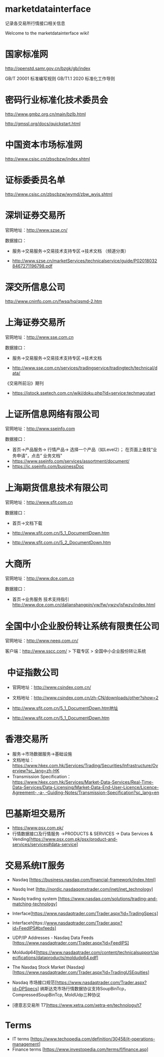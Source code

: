 # marketdatainterface
记录各交易所行情接口相关信息

Welcome to the marketdatainterface wiki!

# 国家标准网
http://openstd.samr.gov.cn/bzgk/gb/index

GB/T 20001 标准编写规则
GB/T1.1 2020 标准化工作导则

# 密码行业标准化技术委员会
http://www.gmbz.org.cn/main/bzlb.html

http://gmssl.org/docs/quickstart.html


# 中国资本市场标准网
http://www.csisc.cn/zbscbzw/index.shtml

# 证标委委员名单
http://www.csisc.cn/zbscbzw/wymd/zbw_wyjs.shtml

# 深圳证券交易所

官网地址：http://www.szse.cn/

数据接口：

* 服务->交易服务->交易技术支持专区->技术文档  （频道分类）

* http://www.szse.cn/marketServices/technicalservice/guide/P020180328467271196798.pdf

# 深交所信息公司

http://www.cninfo.com.cn/fwsq/hq/qsmd-2.htm

# 上海证券交易所

官网地址：http://www.sse.com.cn

数据接口：

* 服务->交易服务->交易技术支持专区->技术文档

* http://www.sse.com.cn/services/tradingservice/tradingtech/technical/data/

《交易所前沿》期刊

* https://istock.ssetech.com.cn/wiki/doku.php?id=service:techmag:start

# 上证所信息网络有限公司

官网地址：http://www.sseinfo.com

数据接口：

* 首页->产品服务-> 行情产品-> 选择一个产品（如Level2）； 在页面上查找“业务申请”，点击“ 业务文档"
* https://www.sseinfo.com/services/assortment/document/
* https://ic.sseinfo.com/businessDoc

# 上海期货信息技术有限公司

官网地址：http://www.sfit.com.cn

数据接口：

* 首页->文档下载

* http://www.sfit.com.cn/5_1_DocumentDown.htm
* http://www.sfit.com.cn/5_2_DocumentDown.htm

#  大商所

官网地址：http://www.dce.com.cn

数据接口：

* 首页->业务服务 技术支持指引
http://www.dce.com.cn/dalianshangpin/yw/fw/ywzy/jsfwzy/index.html

#  全国中小企业股份转让系统有限责任公司

官网地址：http://www.neeq.com.cn/

客户端：http://www.sscc.com/ > 下载专区 > 全国中小企业股份转让系统

#  中证指数公司
* 官网地址：http://www.csindex.com.cn/
* 文档地址：http://www.csindex.com.cn/zh-CN/downloads/other?show=2

* http://www.sfit.com.cn/5_1_DocumentDown.htm地址
* http://www.sfit.com.cn/5_1_DocumentDown.htm

#  香港交易所
* 服务->市场数据服务->基础设施
* 文档地址：https://www.hkex.com.hk/Services/Trading/Securities/Infrastructure/Overview?sc_lang=zh-HK
* Transmission Specification：https://www.hkex.com.hk/Services/Market-Data-Services/Real-Time-Data-Services/Data-Licensing/Market-Data-End-User-Licence/Licence-Agreement-,-a-,-Guiding-Notes/Transmission-Specification?sc_lang=en


# 巴基斯坦交易所

* https://www.psx.com.pk/ 
* 行情数据接口及行情服务 ->PRODUCTS & SERVICES -> Data Services & Vending[https://www.psx.com.pk/psx/product-and-services/services#data-service]


# 交易系统IT服务
* Nasdaq [https://business.nasdaq.com/financial-framework/index.html]
* Nasdq Inet [http://nordic.nasdaqomxtrader.com/inet/inet_technology]
* Nasdq trading system [https://www.nasdaq.com/solutions/trading-and-matching-technology]

* Interface[https://www.nasdaqtrader.com/Trader.aspx?id=TradingSpecs]

* Interfaceh[ttps://www.nasdaqtrader.com/Trader.aspx?id=FeedIPS#bxfeeds]
* UDP/IP Addresses - Nasdaq Data Feeds [https://www.nasdaqtrader.com/Trader.aspx?id=FeedIPS]
* Moldudp64[https://www.nasdaqtrader.com/content/technicalsupport/specifications/dataproducts/moldudp64.pdf]

* The Nasdaq Stock Market (Nasdaq)[https://www.nasdaqtrader.com/Trader.aspx?id=TradingUSEquities]
* Nasdaq 市场接口规范[https://www.nasdaqtrader.com/Trader.aspx?id=DPSpecs]
  纳斯达克市场行情数据协议支持SoupBinTcp， CompressedSoupBinTcp, MoldUdp三种协议

* [德意志交易所 T7]https://www.xetra.com/xetra-en/technology/t7

# Terms

* IT terms [https://www.techopedia.com/definition/30458/it-operations-management]
* Finance terms [https://www.investopedia.com/terms/f/finance.asp]

